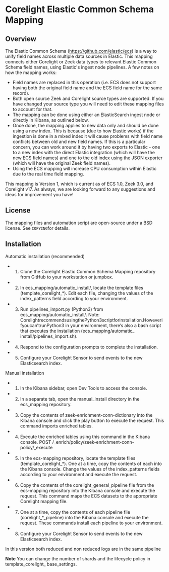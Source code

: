 Corelight Elastic Common Schema Mapping
=======================================


Overview
--------
The Elastic Common Schema (https://github.com/elastic/ecs) is a way to unify field names across multiple data sources in Elastic. This mapping connects either Corelight or Zeek data types to relevant Elastic Common Schema field names, using Elastic's ingest node pipelines. A few notes on how the mapping works:
- Field names are replaced in this operation (i.e. ECS does not support having both the original field name and the ECS field name for the same record).
- Both open source Zeek and Corelight source types are supported.  If you have changed your source type you will need to edit these mapping files to account for that.
- The mapping can be done using either an ElasticSearch ingest node or directly in Kibana, as outlined below.
- Once done, the mapping applies to new data only and should be done using a new index.  This is because (due to how Elastic works) if the ingestion is done in a mixed index it will cause problems with field name conflicts between old and new field names. If this is a particular concern, you can work around it by having two exports to Elastic - one to a new index with the direct Elastic integration (which will have the new ECS field names) and one to the old index using the JSON exporter (which will have the original Zeek field names).
- Using the ECS mapping will increase CPU consumption within Elastic due to the real time field mapping.

This mapping is Version 1, which is current as of ECS 1.0, Zeek 3.0, and Corelight v17. As always, we are looking forward to any suggestions and ideas for improvement you have!


License
-------
The mapping files and automation script are open-source under a BSD license. See ``COPYING``for details.


Installation
------------
Automatic installation (recommended)
-    1. Clone the Corelight Elastic Common Schema Mapping repository from GitHub to your workstation or jumpbox.
-    2. In ecs_mapping/automatic_install/, locate the template files (template_corelight_*). Edit each file,
       changing the values of the index_patterns field according to your environment.
-    3. Run pipelines_import.py (Python3) from ecs_mapping/automatic_install/.
       Note: CorelightrecommendsusingthePython3scriptforinstallation.Howeverifyoucan’trunPython3 in your environment, there’s also a bash script that executes          the installation (ecs_mapping/automatic_ install/pipelines_import.sh).
-    4. Respond to the configuration prompts to complete the installation.
-    5. Configure your Corelight Sensor to send events to the new Elasticsearch index.

Manual installation
-    1. In the Kibana sidebar, open Dev Tools to access the console.
-    2. In a separate tab, open the manual_install directory in the ecs_mapping repository.
-    3. Copy the contents of zeek-enrichment-conn-dictionary into the Kibana console and click the play button to execute the request. 
       This command imports enriched tables.
-    4. Execute the enriched tables using this command in the Kibana console.
        POST /_enrich/policy/zeek-enrichment-conn-policy/_execute
-    5. In the ecs-mapping repository, locate the template files (template_corelight_*). One at a time, copy the contents of each into the Kibana console. 
       Change the values of the index_patterns fields according to your environment and execute the request.
-    6. Copy the contents of the corelight_general_pipeline file from the ecs-mapping repository into the Kibana console and execute the request. 
       This command maps the ECS datasets to the appropriate Corelight mapping file.
-    7.  One at a time, copy the contents of each pipeline file (corelight_*_pipeline) into the Kibana console and execute the request. 
        These commands install each pipeline to your environment.
-    8. Configure your Corelight Sensor to send events to the new Elasticsearch index.
    
 In this version both reduced and non reduced logs are in the same pipeline

**Note**
You can change the number of shards and the lifecycle policy in template_corelight_ base_settings.
